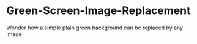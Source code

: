 # Green-Screen-Image-Replacement
Wonder how a simple plain green background can be replaced by any image
